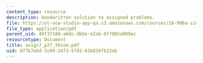 ```yaml
---
content_type: resource
description: Handwritten solution to assigned problems.
file: https://ol-ocw-studio-app-qa.s3.amazonaws.com/courses/18-996a-simplicity-theory-spring-2004/077b7ebd3c8924735f8261b836fb12eb_asign7_p27_36com.pdf
file_type: application/pdf
parent_uid: 49f37188-a0dc-dbbe-e2ab-8f7005a009ec
resourcetype: Document
title: asign7_p27_36com.pdf
uid: 077b7ebd-3c89-2473-5f82-61b836fb12eb
---
```

